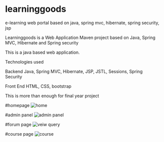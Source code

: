 # learninggoods
e-learning web portal based on java, spring mvc, hibernate, spring security, jsp

Learninggoods is a Web Application Maven project based on Java, Spring MVC, Hibernate and Spring security

This is a java based web application.

Technologies used

Backend
Java, Spring MVC, Hibernate, JSP, JSTL, Sessions, Spring Security

Front End
HTML, CSS, bootstrap

This is more than enough for final year project

#homepage
![home](https://user-images.githubusercontent.com/31801009/45215288-a2376280-b2ba-11e8-9e84-bcdff371ed0e.png)

#admin panel
![admin panel](https://user-images.githubusercontent.com/31801009/45215517-4caf8580-b2bb-11e8-9903-90b88b66e645.png)

#forum page
![veiw query](https://user-images.githubusercontent.com/31801009/45215550-6781fa00-b2bb-11e8-8ee7-9b4e5fd8c1bd.png)

#course page
![course](https://user-images.githubusercontent.com/31801009/45215765-11618680-b2bc-11e8-97af-f0ed75637e19.png)

